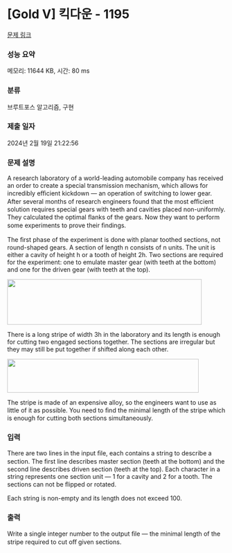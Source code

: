 # [Gold V] 킥다운 - 1195 

[문제 링크](https://www.acmicpc.net/problem/1195) 

### 성능 요약

메모리: 11644 KB, 시간: 80 ms

### 분류

브루트포스 알고리즘, 구현

### 제출 일자

2024년 2월 19일 21:22:56

### 문제 설명

<p>A research laboratory of a world-leading automobile company has received an order to create a special transmission mechanism, which allows for incredibly eﬃcient kickdown — an operation of switching to lower gear. After several months of research engineers found that the most eﬃcient solution requires special gears with teeth and cavities placed non-uniformly. They calculated the optimal ﬂanks of the gears. Now they want to perform some experiments to prove their ﬁndings.</p>

<p>The ﬁrst phase of the experiment is done with planar toothed sections, not round-shaped gears. A section of length n consists of n units. The unit is either a cavity of height h or a tooth of height 2h. Two sections are required for the experiment: one to emulate master gear (with teeth at the bottom) and one for the driven gear (with teeth at the top).</p>

<p><img alt="" src="https://www.acmicpc.net/upload/images/kick1.png" style="height:105px; width:449px"></p>

<p>There is a long stripe of width 3h in the laboratory and its length is enough for cutting two engaged sections together. The sections are irregular but they may still be put together if shifted along each other.</p>

<p><img alt="" src="https://www.acmicpc.net/upload/images/kick2.png" style="height:78px; width:442px"></p>

<p>The stripe is made of an expensive alloy, so the engineers want to use as little of it as possible. You need to ﬁnd the minimal length of the stripe which is enough for cutting both sections simultaneously.</p>

### 입력 

 <p>There are two lines in the input ﬁle, each contains a string to describe a section. The ﬁrst line describes master section (teeth at the bottom) and the second line describes driven section (teeth at the top). Each character in a string represents one section unit — 1 for a cavity and 2 for a tooth. The sections can not be ﬂipped or rotated.</p>

<p>Each string is non-empty and its length does not exceed 100.</p>

### 출력 

 <p>Write a single integer number to the output ﬁle — the minimal length of the stripe required to cut oﬀ given sections.</p>

